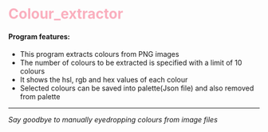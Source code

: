 # <span style="color: #FAAFBE">Colour_extractor</span>

#### Program features:
* This program extracts colours from PNG images 
* The number of colours to be extracted is specified with a limit of 10 colours 
* It shows the hsl, rgb and hex values of each colour 
* Selected colours can be saved into palette(Json file) and also removed from palette


***

_Say goodbye to manually eyedropping colours from image files_
